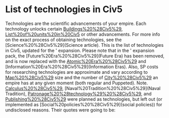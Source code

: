 # List of technologies in Civ5

Technologies are the scientific advancements of your empire. Each technology unlocks certain [Buildings%20%28Civ5%29](buildings), [List%20of%20units%20in%20Civ5](units) or other advancements. For more info on the exact process of obtaining technologies, see the [Science%20%28Civ5%29](Science article).
This is the list of technologies in Civ5, updated for the ' expansion. Please note that in the ' expansion pack, the [Future%20Era%20%28Civ5%29](Future Era) has been removed, and is now replaced with the [Atomic%20Era%20%28Civ5%29](Atomic) and [Information%20Era%20%28Civ5%29](Information Eras). Also, SP costs for researching technologies are approximate and vary according to [Map%20%28Civ5%29](map) size and the number of [City%20%28Civ5%29](cities) an empire has at any given moment (both regular and Puppeted).
Note.
[Calculus%20%28Civ5%29](Calculus), [Naval%20Tradition%20%28Civ5%29](Naval Tradition), [Patronage%20%28technology%29%20%28Civ5%29](Patronage), and [Publishing%20%28Civ5%29](Publishing) were planned as technologies, but left out (or implemented as [Social%20policies%20%28Civ5%29](social policies)) for undisclosed reasons. Their quotes were going to be: